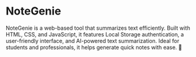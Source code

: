 # NoteGenie
NoteGenie is a web-based tool that summarizes text efficiently. Built with HTML, CSS, and JavaScript, it features Local Storage authentication, a user-friendly interface, and AI-powered text summarization. Ideal for students and professionals, it helps generate quick notes with ease. 🚀
